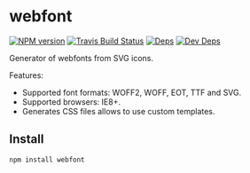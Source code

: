 # webfont

[![NPM version](https://img.shields.io/npm/v/webfont.svg)](https://www.npmjs.org/package/webfont) [![Travis Build Status](https://img.shields.io/travis/itgalaxy/webfont/master.svg?label=build)](https://travis-ci.org/itgalaxy/webfont) [![Deps](https://david-dm.org/itgalaxy/webfont/status.svg)](https://david-dm.org/itgalaxy/webfont#info=dependencies&view=table) [![Dev Deps](https://david-dm.org/itgalaxy/webfont/dev-status.svg)](https://david-dm.org/itgalaxy/webfont#info=devDependencies&view=table)

Generator of webfonts from SVG icons.

Features:

- Supported font formats: WOFF2, WOFF, EOT, TTF and SVG.
- Supported browsers: IE8+.
- Generates CSS files allows to use custom templates.

## Install

```shell
npm install webfont
```
